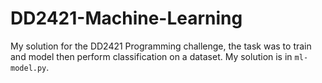 # DD2421-Machine-Learning
My solution for the DD2421 Programming challenge, the task was to train and model then perform classification on a dataset. My solution is in `ml-model.py`.
